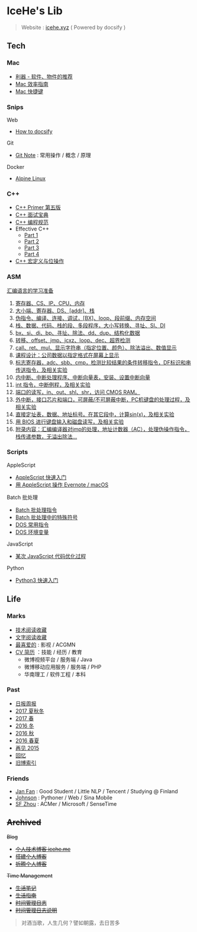 # IceHe's Lib

> Website : [icehe.xyz](https://icehe.xyz) ( Powered by docsify )

## Tech

### Mac

- [利器 - 软件、物件的推荐](tools.md)
- [Mac 效率指南](mac/mac-efficiency.md)
- [Mac 快捷键](mac/mac-shortcuts.md)

### Snips

Web

- [How to docsify](_docsify/)

Git

- [Git Note](git/README.md) : 常用操作 / 概念 / 原理

Docker

- [Alpine Linux](docker/alpine/README.md)

### C++

- [C++ Primer 第五版](cpp/cpp-primer-5th.md)
- [C++ 面试宝典](cpp/cpp-interview-book.md)
- [C++ 编程规范](cpp/cpp-code-standards.md)
- Effective C++
    - [Part 1](cpp/effective-cpp-reading-note-1.md)
    - [Part 2](cpp/effective-cpp-reading-note-2.md)
    - [Part 3](cpp/effective-cpp-reading-note-3.md)
    - [Part 4](cpp/effective-cpp-reading-note-4.md)
- [C++ 宏定义与位操作](cpp/cpp-macro-n-bit-operations.md)

### ASM

[汇编语言的学习准备](asm/prepare-asm-on-windows-7.md)

1. [寄存器、CS、IP、CPU、内存](asm/asm-learning-note-1.md)
2. [大小端、寄存器、DS、[addr]、栈](asm/asm-learning-note-2.md)
3. [伪指令、编译、连接、调试，[BX]、loop、段前缀、内存空间](asm/asm-learning-note-3.md)
4. [栈、数据、代码、栈的段、多段程序，大小写转换、寻址、SI、DI](asm/asm-learning-note-4.md)
5. [bx、si、di、bp、寻址、除法、dd、dup、结构化数据](asm/asm-learning-note-5.md)
6. [转移、offset、jmp、jcxz、loop、dec、超界检测](asm/asm-learning-note-6.md)
7. [call、ret、mul、显示字符串（指定位置、颜色）、除法溢出、数值显示](asm/asm-learning-note-7.md)
8. [课程设计：公司数据以指定格式在屏幕上显示](asm/asm-learning-note-8.md)
9. [标志寄存器，adc、sbb、cmp，检测比较结果的条件转移指令，DF标识和串传送指令，及相关实验](asm/asm-learning-note-9.md)
10. [内中断、中断处理程序、中断向量表，安装、设置中断向量](asm/asm-learning-note-10.md)
11. [int 指令，中断例程，及相关实验](asm/asm-learning-note-11.md)
12. [端口的读写，in、out、shl、shr，访问 CMOS RAM。](asm/asm-learning-note-12.md)
13. [外中断，接口芯片和端口，可屏蔽/不可屏蔽中断，PC机键盘的处理过程，及相关实验](asm/asm-learning-note-13.md)
14. [直接定址表，数据、地址标号。在其它段中，计算sin(x)，及相关实验](asm/asm-learning-note-14.md)
15. [用 BIOS 进行键盘输入和磁盘读写，及相关实验](asm/asm-learning-note-15.md)
16. [附录内容：汇编编译器对jmp的处理，地址计数器（AC），处理伪操作指令，栈传递参数，无溢出除法…](asm/asm-learning-note-16.md)

### Scripts

AppleScript

- [AppleScript 快速入门](scripts/applescript/applescript.md)
- [用 AppleScript 操作 Evernote / macOS](scripts/applescript/evernote-macos.md)

Batch 批处理

- [Batch 批处理指令](scripts/batch/batch-commands.md)
- [Batch 批处理中的特殊符号](scripts/batch/dos-special-symbol.md)
- [DOS 常用指令](scripts/batch/dos-common-commands.md)
- [DOS 环境变量](scripts/batch/dos-environment-variable.md)

JavaScript

- [某次 JavaScript 代码优化过程](scripts/javascript/optimize-javascript-code.md)

Python

- [Python3 快速入门](scripts/python/python-quick-start.md)

## Life

### Marks

- [技术阅读收藏](marks/tech.md)
- [文字阅读收藏](marks/read.md)
- [最喜爱的](marks/favourites.md) : 影视 / ACGMN
- [CV 简历](marks/cv.md) ：技能 / 经历 / 教育
    - 微博视频平台 / 服务端 / Java
    - 微博移动应用服务 / 服务端 / PHP
    - 华南理工 / 软件工程 / 本科

### Past

- [日报周报](diary/)
- [2017 夏秋冬](past/2017-summer-2-winter.md)
- [2017 春](past/2017-spring.md)
- [2016 冬](past/2016-winter.md)
- [2016 秋](past/2016-fall.md)
- [2016 春夏](past/2016-summer.md)
- [再见 2015](past/2015-bye.md)
- [回忆](past/moments.md)
- [旧博索引](past/old-blog.md)

### Friends

- [Jan Fan](http://janfan.cn/) : Good Student / Little NLP / Tencent / Studying @ Finland
- [Johnson](http://mrzys.coding.me/) : Pythoner / Web / Sina Mobile
- [SF Zhou](http://sf-zhou.github.io/) : ACMer / Microsoft / SenseTime

## ~~Archived~~

~~Blog~~

- [~~个人技术博客 icehe.me~~](https://icehe.me)
- [~~搭建个人博客~~](_archived/blog/build-blog.md)
- [~~折腾个人博客~~](_archived/blog/blog-changelog.md)

~~Time Management~~

- [~~生活笔记~~](_archived/think/life-note.md)
- [~~生活指南~~](_archived/think/life-manual.md)
- [~~时间管理日志~~](_archived/lifelogs.md)
- [~~时间管理日志说明~~](_archived/think/time-mgt.md)

> 对酒当歌，人生几何？譬如朝露，去日苦多
